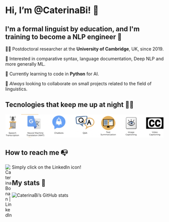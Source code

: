 # Hi, I’m @CaterinaBi! 👋

## I'm a **formal linguist** by education, and I'm training to become a **NLP engineer** 🤖

👩‍🎓 Postdoctoral researcher at the **University of Cambridge**, UK, since 2019.

👀 Interested in comparative syntax, language documentation, Deep NLP and more generally ML.

🌱 Currently learning to code in **Python** for AI.

💞️ *Always* looking to collaborate on small projects related to the field of linguistics.

## Tecnologies that keep me up at night 🤦‍♀️

![alt text](images/technologies.png)

## How to reach me 📭

<a href="https://www.linkedin.com/in/caterinabonan/"><img align="left" src="https://raw.githubusercontent.com/yushi1007/yushi1007/main/images/linkedin.svg" alt="Caterina Bonan | LinkedIn" width="21px"/></a>
Simply click on the LinkedIn icon!

## My stats 🏅

![CaterinaBi’s GitHub stats](https://github-readme-stats.vercel.app/api?username=CaterinaBi&theme=omni&show_icons=true)

<!---
CaterinaBi/CaterinaBi is a ✨ special ✨ repository because its `README.md` (this file) appears on your GitHub profile.
You can click the Preview link to take a look at your changes.
--->
